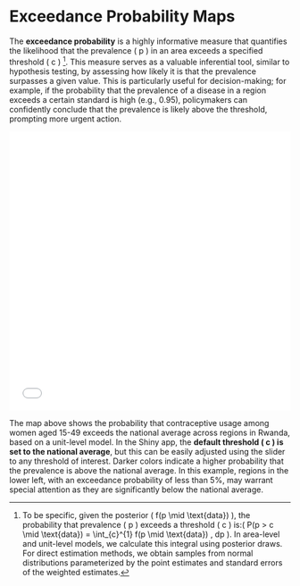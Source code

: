 # Exceedance Probability Maps

The **exceedance probability** is a highly informative measure that quantifies the likelihood that the prevalence  \( p \) in an area exceeds a specified threshold  \( c \) [^1]. This measure serves as a valuable inferential tool, similar to hypothesis testing, by assessing how likely it is that the prevalence surpasses a given value. This is particularly useful for decision-making; for example, if the probability that the prevalence of a disease in a region exceeds a certain standard is high (e.g., 0.95), policymakers can confidently conclude that the prevalence is likely above the threshold, prompting more urgent action.

<div>
    <iframe src="../maps/RW_adm3_unit_exceed_prob.html" style="border: none; width: 100%; height: 500px;"></iframe>
</div>

The map above shows the probability that contraceptive usage among women aged 15-49 exceeds the national average across regions in Rwanda, based on a unit-level model. In the Shiny app, the **default threshold  \( c \) is set to the national average**, but this can be easily adjusted using the slider to any threshold of interest. Darker colors indicate a higher probability that the prevalence is above the national average. In this example, regions in the lower left, with an exceedance probability of less than 5%, may warrant special attention as they are significantly below the national average.



[^1]: To be specific, given the posterior \( f(p \mid \text{data}) \), the probability that prevalence \( p \) exceeds a threshold \( c \) is:\( P(p > c \mid \text{data}) = \int_{c}^{1} f(p \mid \text{data}) \, dp \). In area-level and unit-level models, we calculate this integral using posterior draws. For direct estimation methods, we obtain samples from normal distributions parameterized by the point estimates and standard errors of the weighted estimates.



